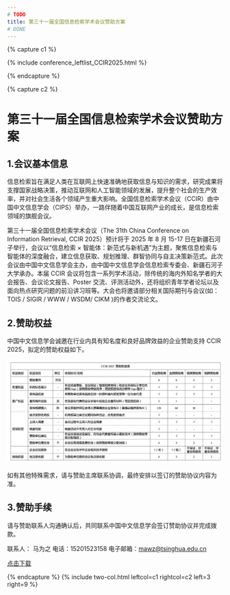 ```yaml
---
# TODO
title: 第三十一届全国信息检索学术会议赞助方案
# DONE
---
```


{% capture c1 %}

{% include conference_leftlist_CCIR2025.html %}

{% endcapture %}

{% capture c2 %}

<!-- TODO -->

# <i class="fas fa-feather-alt"></i> 第三十一届全国信息检索学术会议赞助方案

## 1.会议基本信息

信息检索旨在满足人类在互联网上快速准确地获取信息与知识的需求，研究成果将支撑国家战略决策，推动互联网和人工智能领域的发展，提升整个社会的生产效率，并对社会生活各个领域产生重大影响。全国信息检索学术会议（CCIR）由中国中文信息学会（CIPS）举办，一路伴随着中国互联网产业的成长，是信息检索领域的旗舰会议。

第三十一届全国信息检索学术会议（The 31th China Conference on Information Retrieval, CCIR 2025）预计将于 2025 年 8 月 15-17 日在新疆石河子举行，会议以“信息检索 × 智能体：新范式与新机遇”为主题，聚焦信息检索与智能体的深度融合，建立信息获取、规划推理、群智协同与自主决策新范式。此次会议由中国中文信息学会主办，由中国中文信息学会信息检索专委会、新疆石河子大学承办。本届 CCIR 会议将包含一系列学术活动，除传统的海内外知名学者的大会报告、会议论文报告、Poster 交流、评测活动外，还将组织青年学者论坛以及面向热点研究问题的前沿讲习班等。大会也将邀请部分相关国际期刊与会议(如：TOIS / SIGIR / WWW / WSDM/ CIKM )的作者交流论文。

## 2.赞助权益

中国中文信息学会诚邀在行业内具有知名度和良好品牌效益的企业赞助支持 CCIR 2025，拟定的赞助权益如下。

<div style="text-align: center"><img src="./assets/sponsor-table.png" alt="" style="height:auto;width:auto"></div>

如有其他特殊需求，请与赞助主席联系协调，最终安排以签订的赞助协议内容为准。

## 3.赞助手续

请与赞助联系人沟通确认后，共同联系中国中文信息学会签订赞助协议并完成拨款。

联系人：
马为之
电话：15201523158
电子邮箱：mawz@tsinghua.edu.cn

<a href="./assets/CCIR2025sponsor.pdf">点击下载</a>

{% endcapture %}
{% include two-col.html leftcol=c1 rightcol=c2 left=3 right=9 %}
